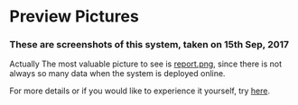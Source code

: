 # Preview Pictures

### These are screenshots of this system, taken on **15th Sep, 2017**

Actually The most valuable picture to see is [report.png](./report.png), since there is not always so many data when the system is deployed online.

For more details or if you would like to experience it yourself, try [here](https://kingsleyxie.cn/supermarket-management).
